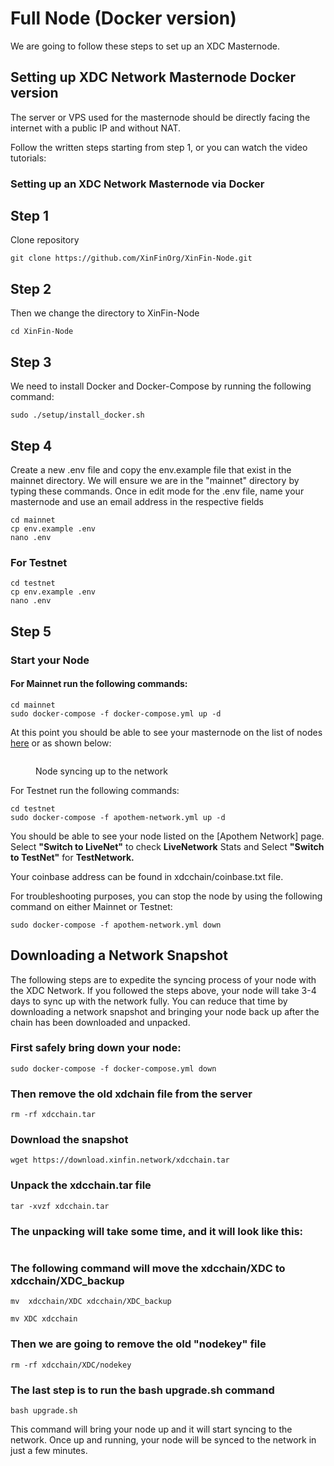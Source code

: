 # Full Node (Docker version)

We are going to follow these steps to set up an XDC Masternode.&#x20;

## Setting up XDC Network Masternode Docker version

The server or VPS used for the masternode should be directly facing the internet with a public IP and without NAT.&#x20;

Follow the written steps starting from step 1, or you can watch the video tutorials:

### Setting up an XDC Network Masternode via Docker


## Step 1

Clone repository

```
git clone https://github.com/XinFinOrg/XinFin-Node.git
```

## Step 2&#x20;

Then we change the directory to XinFin-Node

```
cd XinFin-Node
```



## Step 3&#x20;

We need to install Docker and Docker-Compose by running the following command:

```
sudo ./setup/install_docker.sh
```

## Step 4

Create a new .env file and copy the env.example file that exist in the mainnet directory. We will ensure we are in the "mainnet" directory by typing these commands. Once in edit mode for the .env file, name your masternode and use an email address in the respective fields

```
cd mainnet
cp env.example .env
nano .env                                                            
```

### For Testnet

```
cd testnet
cp env.example .env
nano .env 
```

## Step 5

### Start your Node

#### For Mainnet run the following commands:

```
cd mainnet
sudo docker-compose -f docker-compose.yml up -d
```

At this point you should be able to see your masternode on the list of nodes [here](https://xinfin.network/#stats) or as shown below:

<figure><img src="../../.gitbook/assets/image (20).png" alt=""><figcaption><p>Node syncing up to the network</p></figcaption></figure>

For Testnet run the following commands:&#x20;

```
cd testnet
sudo docker-compose -f apothem-network.yml up -d
```

You should be able to see your node listed on the \[Apothem Network] page. Select **"Switch to LiveNet"** to check **LiveNetwork** Stats and Select **"Switch to TestNet"** for **TestNetwork.**

Your coinbase address can be found in xdcchain/coinbase.txt file.

For troubleshooting purposes, you can stop the node by using the following command on either Mainnet or Testnet:

```
sudo docker-compose -f apothem-network.yml down
```

## Downloading a Network Snapshot&#x20;

The following steps are to expedite the syncing process of your node with the XDC Network.  If you followed the steps above, your node will take 3-4 days to sync up with the network fully.  You can reduce that time by downloading a network snapshot and bringing your node back up after the chain has been downloaded and unpacked.&#x20;


### First safely bring down your node:&#x20;

```
sudo docker-compose -f docker-compose.yml down
```

### Then remove the old xdchain file from the server

```
rm -rf xdcchain.tar
```

### Download the snapshot&#x20;

```
wget https://download.xinfin.network/xdcchain.tar
```

### Unpack the xdcchain.tar  file

```
tar -xvzf xdcchain.tar
```

### The unpacking will take some time, and it will look like this:&#x20;

<figure><img src="../../.gitbook/assets/image (19).png" alt=""><figcaption></figcaption></figure>

### The following command will move the xdcchain/XDC to xdcchain/XDC\_backup

```
mv  xdcchain/XDC xdcchain/XDC_backup
```

```
mv XDC xdcchain
```

### Then we are going to remove the old "nodekey" file

```
rm -rf xdcchain/XDC/nodekey
```

### The last step is to run the bash upgrade.sh command

```
bash upgrade.sh
```

This command will bring your node up and it will start syncing to the network. Once up and running, your node will be synced to the network in just a few minutes.&#x20;

<figure><img src="../../.gitbook/assets/image (9).png" alt=""><figcaption></figcaption></figure>

###
